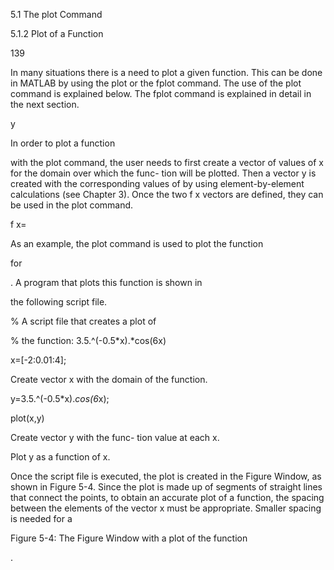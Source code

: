 5.1 The plot Command

5.1.2 Plot of a Function

139

In many situations there is a need to plot a given function. This can be done in
MATLAB  by  using  the  plot  or  the  fplot  command.  The  use  of  the  plot
command is explained below. The fplot command is explained in detail in the
next section.

y

In  order  to  plot  a  function

  with  the  plot  command,  the  user
needs to first create a vector of values of x for the domain over which the func-
tion will be plotted. Then a vector y is created with the corresponding values of
  by  using  element-by-element  calculations  (see  Chapter  3).  Once  the  two
f x
vectors are defined, they can be used in the plot command.

f x=

As  an  example,  the  plot  command  is  used  to  plot  the  function

 for

. A program that plots this function is shown in

the following script file.

%  A script file that creates a plot of

%  the function: 3.5.^(-0.5*x).*cos(6x)

x=[-2:0.01:4];

Create vector x with the domain of the function.

y=3.5.^(-0.5*x).*cos(6*x);

plot(x,y)

Create vector y with the func-
tion value at each x.

Plot y as a function of x.

Once the script file is executed, the plot is created in the Figure Window, as
shown in Figure 5-4. Since the plot is made up of segments of straight lines that
connect the points, to obtain an accurate plot of a function, the spacing between
the elements of the vector x must be appropriate. Smaller spacing is needed for a

Figure 5-4:  The Figure Window with a plot of the function

.


